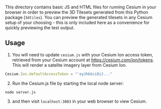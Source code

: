 This directory contains basic JS and HTML files for running Cesium in your browser in order to preview the 3D Tilesets generated from this Python package (`3dtiles`). You can preview the generated tilesets in any Cesium setup of your choosing - this is only included here as a convenience for quickly previewing the test output.

## Usage
1. You will need to update `cesium.js` with your Cesium Ion access token, retrieved from your Cesium account at https://cesium.com/ion/tokens. This will render a satelite imagery layer from Cesium Ion.

```js
Cesium.Ion.defaultAccessToken = "'eyJhbGciOiJ..."
```

2. Run the Cesium.js file by starting the local node server:

```shell
node server.js
```

3. and then visit `localhost:3003` in your web browser to view Cesium.